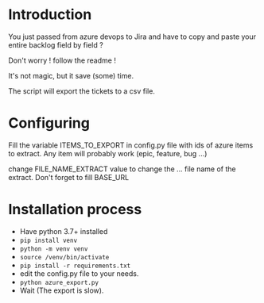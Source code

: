 # Introduction 
You just passed from azure devops to Jira and have to copy and paste your entire backlog field by field ? 

Don't worry ! follow the readme !

It's not magic, but it save (some) time.

The script will export the tickets to a csv file.

# Configuring

Fill the variable ITEMS_TO_EXPORT in config.py file with ids of azure items to extract.
Any item will probably work (epic, feature, bug ...)

change FILE_NAME_EXTRACT value to change the ... file name of the extract. 
Don't forget to fill BASE_URL 

# Installation process
- Have python 3.7+ installed
- `pip install venv`
- `python -m venv venv`
- `source /venv/bin/activate`
- `pip install -r requirements.txt`
- edit the config.py file to your needs.
- `python azure_export.py` 
- Wait (The export is slow).
